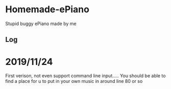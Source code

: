 # Homemade-ePiano
Stupid buggy ePiano made by me

## Log
# 2019/11/24
First verison, not even support command line input..... 
You should be able to find a place for u to put in your own music in around line 80 or so
